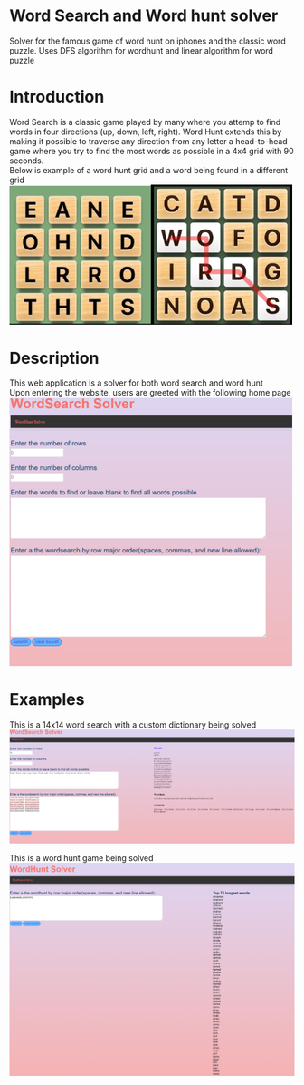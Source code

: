 # Word Search and Word hunt solver
Solver for the famous game of word hunt on iphones and the classic word puzzle.
Uses DFS algorithm for wordhunt and linear algorithm for word puzzle

# Introduction
Word Search is a classic game played by many where you attemp to find words in four directions (up, down, left, right). Word Hunt extends this by making it possible to traverse any direction from any letter a head-to-head game where you try to find the most words as possible in a 4x4 grid with 90 seconds. <br />
Below is example of a word hunt grid and a word being found in a different grid <br />
<img src = "images/WH-example.png" width="250"><img src = "images/WH being played.png" width="250">

# Description
This web application is a solver for both word search and word hunt <br />
Upon entering the website, users are greeted with the following home page  <br />
<img src = "images/WS-homepage.png" width="500">
# Examples
This is a 14x14 word search with a custom dictionary being solved <br />
 <img src = "images/WS-solved.png" width="1000">
 
 This is a word hunt game being solved <br />
 <img src = "images/WH-solve.png" width="1000">
